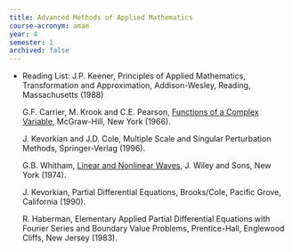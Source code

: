 ```yaml
---
title: Advanced Methods of Applied Mathematics
course-acronym: amam
year: 4
semester: 1
archived: false
---
```


- Reading List: J.P. Keener, Principles of Applied Mathematics, Transformation and Approximation, Addison-Wesley, Reading, Massachusetts (1988)

   G.F. Carrier, M. Krook and C.E. Pearson, [Functions of a Complex Variable](https://discovered.ed.ac.uk/permalink/f/1njkql8/44UOE_ALMA51153329920002466), McGraw-Hill, New York (1966).

    J. Kevorkian and J.D. Cole, Multiple Scale and Singular Perturbation Methods, Springer-Verlag (1996).

    G.B. Whitham, [Linear and Nonlinear Waves](https://discovered.ed.ac.uk/permalink/f/gfso8q/44UOE_ALMA51149349130002466), J. Wiley and Sons, New York (1974).

    J. Kevorkian, Partial Differential Equations, Brooks/Cole, Pacific Grove, California (1990).

    R. Haberman, Elementary Applied Partial Differential Equations with  Fourier Series and Boundary Value Problems, Prentice-Hall, Englewood  Cliffs, New Jersey (1983).
